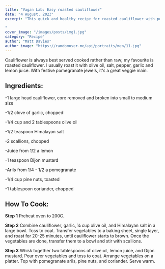 ```yaml
---
title: "Vagan Lab: Easy roasted cauliflower"
date: "4 August, 2023"
excerpt: "This quick and healthy recipe for roasted cauliflower with pomegranate and coriander seasoning is perfect for salads and veggie main.

"
cover_image: "/images/posts/img1.jpg"
category: "Recipe"
author: "Matt Davies"
author_image: "https://randomuser.me/api/portraits/men/11.jpg"
---
```


Cauliflower is always best served cooked rather than raw; my favourite is roasted cauliflower. I usually roast it with olive oil, salt, pepper, garlic and lemon juice. With festive pomegranate jewels, it's a great veggie main.

## Ingredients:

-1 large head cauliflower, core removed and broken into small to medium size

-1/2 clove of garlic, chopped

-1/4 cup and 2 tablespoons olive oil

-1/2 teaspoon Himalayan salt

-2 scallions, chopped

-Juice from 1/2 a lemon

-1 teaspoon Dijon mustard

-Arils from 1/4 - 1/2 a pomegranate

-1/4 cup pine nuts, toasted

-1 tablespoon coriander, chopped

## How To Cook:

**Step 1** Preheat oven to 200C.

**Step 2** Combine cauliflower, garlic, ¼ cup olive oil, and Himalayan salt in a large bowl. Toss to coat. Transfer vegetables to a baking sheet, single layer, and roast for 20-25 minutes, until cauliflower starts to brown. Once the vegetables are done, transfer them to a bowl and stir with scallions.

**Step 3** Whisk together two tablespoons of olive oil, lemon juice, and Dijon mustard. Pour over vegetables and toss to coat. Arrange vegetables on a platter. Top with pomegranate arils, pine nuts, and coriander. Serve warm.

